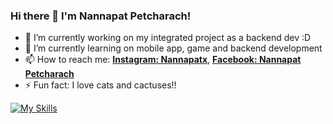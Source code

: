 ### Hi there 👋 I'm Nannapat Petcharach!

- 🔭 I’m currently working on my integrated project as a backend dev :D
- 🌱 I’m currently learning on mobile app, game and backend development
- 📫 How to reach me: **[Instagram: Nannapatx](https://www.instagram.com/nannapatx)**, **[Facebook: Nannapat Petcharach](https://www.facebook.com/Tonpor2545)**
- ⚡ Fun fact: I love cats and cactuses!!

[![My Skills](https://skillicons.dev/icons?i=javascript,arduino,java,html,css,cpp,linux,mysql=5)](https://skillicons.dev)

